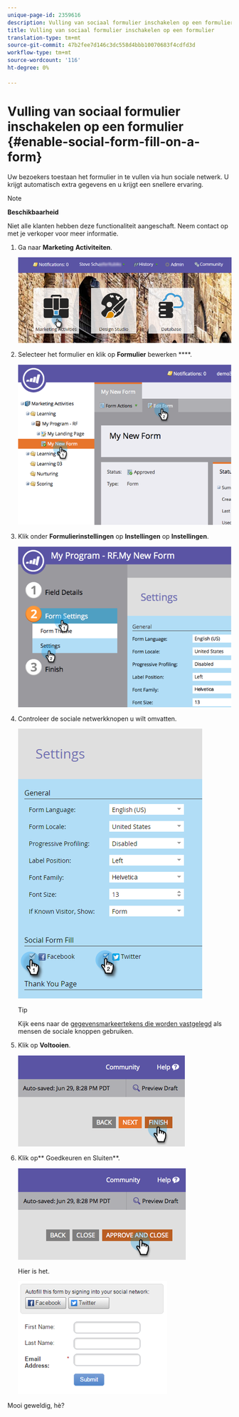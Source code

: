 ```yaml
---
unique-page-id: 2359616
description: Vulling van sociaal formulier inschakelen op een formulier - Marketo Docs - Productdocumentatie
title: Vulling van sociaal formulier inschakelen op een formulier
translation-type: tm+mt
source-git-commit: 47b2fee7d146c3dc558d4bbb10070683f4cdfd3d
workflow-type: tm+mt
source-wordcount: '116'
ht-degree: 0%

---
```



# Vulling van sociaal formulier inschakelen op een formulier {#enable-social-form-fill-on-a-form}

Uw bezoekers toestaan het formulier in te vullen via hun sociale netwerk. U krijgt automatisch extra gegevens en u krijgt een snellere ervaring.

>[!NOTE]
>
>**Beschikbaarheid**
>
>Niet alle klanten hebben deze functionaliteit aangeschaft. Neem contact op met je verkoper voor meer informatie.

1. Ga naar **Marketing** **Activiteiten**.

   ![](assets/login-marketing-activities-1.png)

1. Selecteer het formulier en klik op **Formulier** bewerken ****.

   ![](assets/image2014-9-15-16-3a35-3a54.png)

1. Klik onder **Formulierinstellingen** op **Instellingen** op **Instellingen**.

   ![](assets/image2014-9-15-16-3a36-3a4.png)

1. Controleer de sociale netwerkknopen u wilt omvatten.

   ![](assets/image2016-4-28-16-3a38-3a58.png)

   >[!TIP]
   >
   >Kijk eens naar de [gegevensmarkeertekens die worden vastgelegd](../../../../product-docs/demand-generation/social/social-functions/manage-social-profile-data.md) als mensen de sociale knoppen gebruiken.

1. Klik op **Voltooien**.

   ![](assets/image2014-9-15-16-3a36-3a26.png)

1. Klik op** Goedkeuren en Sluiten**.

   ![](assets/image2014-9-15-16-3a36-3a33.png)

   Hier is het.

   ![](assets/image2016-4-28-16-3a45-3a58.png)

Mooi geweldig, hè?
